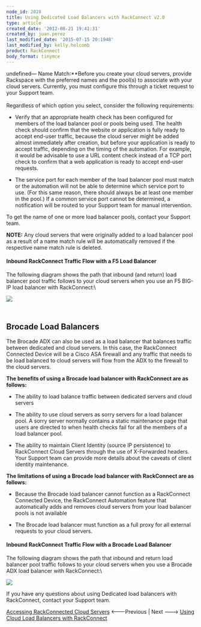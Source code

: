 ```yaml
---
node_id: 2028
title: Using Dedicated Load Balancers with RackConnect v2.0
type: article
created_date: '2012-08-21 19:41:31'
created_by: juan.perez
last_modified_date: '2015-07-15 20:1948'
last_modified_by: kelly.holcomb
product: RackConnect
body_format: tinymce
---
```


undefined&mdash; Name Match:**Before you create your cloud servers, provide
Rackspace with the preferred names and the pool(s) to associate with
your cloud servers. Currently, you must configure this through a ticket
request to your Support team.\
 \
 Regardless of which option you select, consider the following
requirements:

-   Verify that an appropriate health check has been configured for
    members of the load balancer pool or pools being used. The health
    check should confirm that the website or application is fully ready
    to accept end-user traffic, because the cloud server might be added
    almost immediately after creation, but before your application is
    ready to accept traffic, depending on the timing of the automation.
    For example, it would be advisable to use a URL content check
    instead of a TCP port check to confirm that a web application is
    ready to accept end-user requests.

-   The service port for each member of the load balancer pool must
    match or the automation will not be able to determine which service
    port to use. (For this same reason, there should always be at least
    one member in the pool.)  If a common service port cannot be
    determined, a notification will be routed to your Support team for
    manual intervention.

To get the name of one or more load balancer pools, contact your Support
team.

**NOTE:**  Any cloud servers that were originally added to a load
balancer pool as a result of a name match rule will be automatically
removed if the respective name match rule is deleted.

#### Inbound RackConnect Traffic Flow with a F5 Load Balancer

The following diagram shows the path that inbound (and return) load
balancer pool traffic follows to your cloud servers when you use an F5
BIG-IP load balancer with RackConnect:\

![](http://www.rackspace.com/knowledge_center/sites/default/files/styles/full_width/public/field/image/RackConnect.F5.TrafficFlow.png)

\
 Brocade Load Balancers
-----------------------

The Brocade ADX can also be used as a load balancer that balances
traffic between dedicated and cloud servers. In this case, the
RackConnect Connected Device will be a Cisco ASA firewall and any
traffic that needs to be load balanced to cloud servers will flow from
the ADX to the firewall to the cloud servers.

**The benefits of using  a Brocade load balancer with RackConnect are as
follows:**

-   The ability to load balance traffic between dedicated servers and
    cloud servers

-   The ability to use cloud servers as sorry servers for a load
    balancer pool. A sorry server normally contains a static maintenance
    page that users are directed to when health checks fail for all the
    members of a load balancer pool.

-   The ability to maintain Client Identity (source IP persistence) to
    RackConnect Cloud Servers through the use of X-Forwarded headers.
    Your Support team can provide more details about the caveats of
    client identity maintenance.

**The limitations of using  a Brocade load balancer with RackConnect are
as follows:**

-   Because the Brocade load balancer cannot function as a RackConnect
    Connected Device, the RackConnect Automation feature that
    automatically adds and removes cloud servers from your load balancer
    pools is not available

-   The Brocade load balancer must function as a full proxy for all
    external requests to your cloud servers.

#### Inbound RackConnect Traffic Flow with a Brocade Load Balancer

The following diagram shows the path that inbound and return load
balancer pool traffic follows to your cloud servers when you use a
Brocade ADX load balancer with RackConnect:\

![](http://www.rackspace.com/knowledge_center/sites/default/files/styles/full_width/public/field/image/RackConnect.Brocade.TrafficFlow.png)

If you have any questions about using Dedicated load balancers with
RackConnect, contact your Support team.

[Accessing RackConnected Cloud
Servers](http://www.rackspace.com/knowledge_center/article/accessing-rackconnected-cloud-servers)
\<---Previous | Next ---\> [Using Cloud Load Balancers with
RackConnect](http://www.rackspace.com/knowledge_center/article/using-cloud-load-balancers-with-rackconnect)

